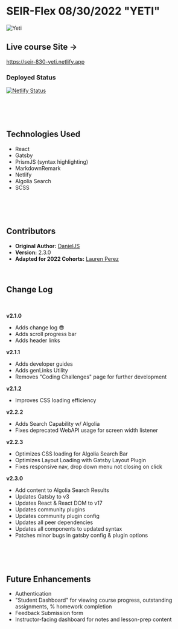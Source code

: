 # SEIR-Flex 08/30/2022 "YETI"

![Yeti](https://metro.co.uk/wp-content/uploads/2014/03/wpid-yetipicture_450x300.jpg?quality=90&strip=all&zoom=1&resize=450%2C300)


## Live course Site ->  

https://seir-830-yeti.netlify.app

### Deployed Status

[![Netlify Status](https://api.netlify.com/api/v1/badges/4c44fe88-6ae6-483b-9cf7-d9c0886d1b54/deploy-status)](https://app.netlify.com/sites/seir-830-yeti/deploys)

<br>
<br>
<br>

## Technologies Used

- React
- Gatsby
- PrismJS (syntax highlighting)
- MarkdownRemark
- Netlify
- Algolia Search
- SCSS

<br>
<br>
<br>


## Contributors

- **Original Author:** [DanielJS](https://github.com/myDeveloperJourney)
- **Version:** 2.3.0
- **Adapted for 2022 Cohorts:** [Lauren Perez](https://github.com/laurenperez)

<br>

## Change Log

<br>

**v2.1.0**

- Adds change log 😎
- Adds scroll progress bar
- Adds header links

**v2.1.1**

- Adds developer guides
- Adds genLinks Utility
- Removes "Coding Challenges" page for further development

**v2.1.2**

- Improves CSS loading efficiency

**v2.2.2**

- Adds Search Capability w/ Algolia
- Fixes deprecated WebAPI usage for screen width listener

**v2.2.3**

- Optimizes CSS loading for Algolia Search Bar
- Optimizes Layout Loading with Gatsby Layout Plugin
- Fixes responsive nav, drop down menu not closing on click

**v2.3.0**

- Add content to Algolia Search Results
- Updates Gatsby to v3
- Updates React & React DOM to v17
- Updates community plugins
- Updates community plugin config
- Updates all peer dependencies
- Updates all components to updated syntax
- Patches minor bugs in gatsby config & plugin options

<br>
<br>
<br>

## Future Enhancements

- Authentication
- "Student Dashboard" for viewing course progress, outstanding assignments, % homework completion
- Feedback Submission form
- Instructor-facing dashboard for notes and lesson-prep content
